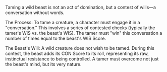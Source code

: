 Taming a wild beast is not an act of domination, but a contest of wills—a conversation without words.

The Process: To tame a creature, a character must engage it in a "conversation." This involves a series of contested checks (typically the tamer's WIS vs. the beast's WIS). The tamer must "win" this conversation a number of times equal to the beast's WIS Score.

The Beast's Will: A wild creature does not wish to be tamed. During this contest, the beast adds its CON Score to its roll, representing its raw, instinctual resistance to being controlled. A tamer must overcome not just the beast's mind, but its very nature.